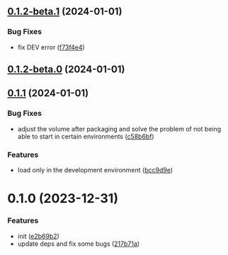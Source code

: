 

## [0.1.2-beta.1](https://github.com/xinyao27/next-devtools/compare/v0.1.2-beta.0...v0.1.2-beta.1) (2024-01-01)


### Bug Fixes

* fix DEV error ([f73f4e4](https://github.com/xinyao27/next-devtools/commit/f73f4e4b3d879ade81bedfa04cb9f58b2692616a))

## [0.1.2-beta.0](https://github.com/xinyao27/next-devtools/compare/v0.1.1...v0.1.2-beta.0) (2024-01-01)

## [0.1.1](https://github.com/xinyao27/next-devtools/compare/v0.1.0...v0.1.1) (2024-01-01)


### Bug Fixes

* adjust the volume after packaging and solve the problem of not being able to start in certain environments ([c58b6bf](https://github.com/xinyao27/next-devtools/commit/c58b6bf4504d837e692944882d9fb8fc1dd111a7))


### Features

* load only in the development environment ([bcc9d9e](https://github.com/xinyao27/next-devtools/commit/bcc9d9e36fc2a05cb85998cd9c62b1cea572a5cb))

# 0.1.0 (2023-12-31)


### Features

* init ([e2b69b2](https://github.com/xinyao27/next-devtools/commit/e2b69b2a8bc6bde56869a7de363de15a48a97db8))
* update deps and fix some bugs ([217b71a](https://github.com/xinyao27/next-devtools/commit/217b71a2d2ee46e1500f0abe92cfa741fe5d8185))
